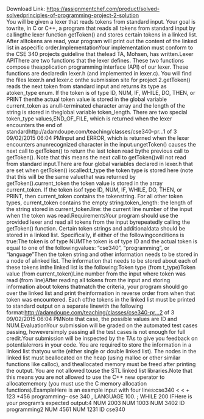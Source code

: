 Download Link: https://assignmentchef.com/product/solved-solvedprinciples-of-programming-project-2-solution
<br>
You will be given a lexer that reads tokens from standard input. Your goal is towrite, in C or C++, a program that reads all tokens from standard input by callingthe lexer function getToken() and stores certain tokens in a linked list. After alltokens are read, your program will print out the content of the linked list in aspecific order.ImplementationYour implementation must conform to the CSE 340 projects guideline that thelead TA, Mohsen, has written.Lexer APIThere are two functions that the lexer defines. These two functions compose theapplication programming interface (API) of our lexer. These functions are declaredin lexer.h (and implemented in lexer.c). You will find the files lexer.h and lexer.c onthe submission site for project 2.getToken() reads the next token from standard input and returns its type as atoken_type enum. If the token is of type ID, NUM, IF, WHILE, DO, THEN, or PRINT thenthe actual token value is stored in the global variable current_token as anull-terminated character array and the length of the string is stored in theglobal variable token_length. There are two special token_type values,END_OF_FILE, which is returned when the lexer encounters the end of standardhttp://adamdoupe.com/teaching/classes/cse340-pr…1 of 3 09/02/2015 06:04 PMinput and ERROR, which is returned when the lexer encounters anunrecognized character in the input.ungetToken() causes the next call to getToken() to return the last token read bythe previous call to getToken(). Note that this means the next call to getToken()will not read from standard input.There are four global variables declared in lexer.h that are set when getToken() iscalled:t_type the token type is stored here (note that this will be the same valuethat was returned by getToken().current_token the token value is stored in the array current_token. If the token isof type ID, NUM, IF, WHILE, DO, THEN, or PRINT, then current_token contains the tokenstring. For all other token types, current_token contains the empty string.token_length: the length of the string stored in current_token.line: the current line number of the input when the token was read.RequirementsYour program should use the provided lexer and read all tokens from the input byrepeatedly calling the getToken() function. Certain token strings and additionaldata should be stored in a linked list. Specifically, if either of the followingconditions is true:The token is of type NUMThe token is of type ID and the actual token is equal to one of the followingvalues: “cse340”, “programming”, or “language”Then the token string and other information needs to be stored in a node of alinked list. The information that needs to be stored about each of these tokens inthe linked list is the following:Token type (from t_type)Token value (from current_token)Line number from the input where token was read (from line)After reading all tokens from the input and storing information about tokens thatmatch the criteria, your program should go over the linked list and print theinformation in reverse order from when that token was encountered. Each ofthe tokens in the linked list must be printed to standard output on a separate linewith the following format:http://adamdoupe.com/teaching/classes/cse340-pr…2 of 3 09/02/2015 06:04 PMNote that case, the possible values are ID and NUM.EvaluationYour submission will be graded on the automated test cases passing, howeversimply passing all the test cases is not enough for full credit.Your submission will be inspected by the TAs to give you feedback on potentialerrors in your code. You are required to store the information in a linked list thatyou write (either single or double linked list). The nodes in the linked list must beallocated on the heap (using malloc or other similar functions like calloc), and theallocated memory must be freed after printing the output. You are not allowed touse the STL linked list libraries.Note that this means you are not allowed to use the C++ new operator to allocatememory (you must use the C memory allocation functions).ExampleHere is an example input with four lines:cse340 &lt; &lt; + 123 *456 programming– cse 340 , LANGUAGE 100. ; WHILE 200 IFHere is your program’s expected output:4 NUM 2003 NUM 1003 NUM 3402 ID programming2 NUM 4561 NUM 1231 ID cse340